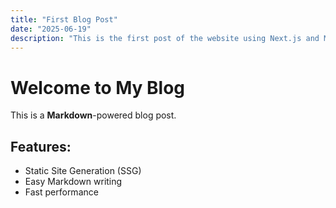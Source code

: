 ```yaml
---
title: "First Blog Post"
date: "2025-06-19"
description: "This is the first post of the website using Next.js and Markdown"
---
```


# Welcome to My Blog

This is a **Markdown**-powered blog post.

## Features:
- Static Site Generation (SSG)
- Easy Markdown writing
- Fast performance